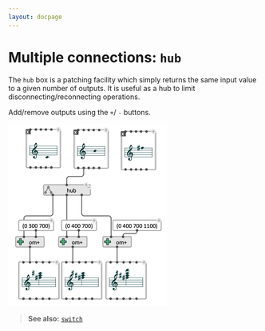 ```yaml
---
layout: docpage
---
```


# Multiple connections: `hub`


The `hub` box is a patching facility which simply returns the same input value to a given number of outputs. 
It is useful as a hub to limit disconnecting/reconnecting operations. 

Add/remove outputs using the `+`/ `-` buttons.

<img src="hub_img/hub.png"> 


> **See also:** [`switch`](switch)
